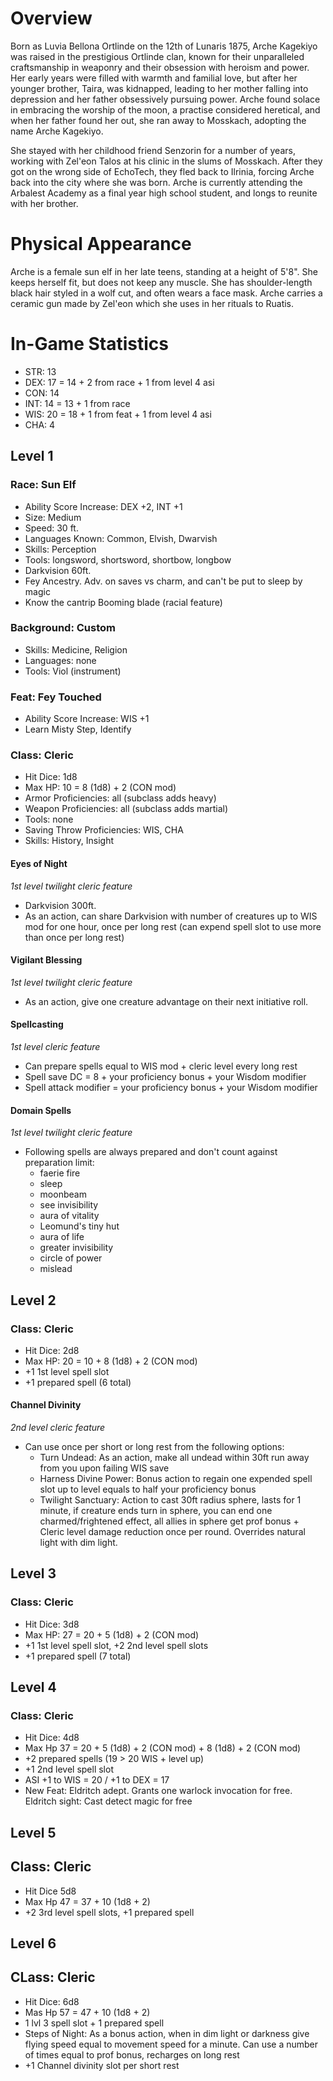 # Overview
Born as Luvia Bellona Ortlinde on the 12th of Lunaris 1875, Arche Kagekiyo was raised in the prestigious Ortlinde clan, known for their unparalleled craftsmanship in weaponry and their obsession with heroism and power. Her early years were filled with warmth and familial love, but after her younger brother, Taira, was kidnapped, leading to her mother falling into depression and her father obsessively pursuing power. Arche found solace in embracing the worship of the moon, a practise considered heretical, and when her father found her out, she ran away to Mosskach, adopting the name Arche Kagekiyo.

She stayed with her childhood friend Senzorin for a number of years, working with Zel'eon Talos at his clinic in the slums of Mosskach. After they got on the wrong side of EchoTech, they fled back to Ilrinia, forcing Arche back into the city where she was born. Arche is currently attending the Arbalest Academy as a final year high school student, and longs to reunite with her brother.
# Physical Appearance
Arche is a female sun elf in her late teens, standing at a height of 5'8". She keeps herself fit, but does not keep any muscle.  She has shoulder-length black hair styled in a wolf cut, and often wears a face mask. Arche carries a ceramic gun made by Zel'eon which she uses in her rituals to Ruatis.
# In-Game Statistics
- STR: 13
- DEX: 17 = 14 + 2 from race + 1 from level 4 asi
- CON: 14
- INT: 14 = 13 + 1 from race
- WIS: 20 = 18 + 1 from feat + 1 from level 4 asi
- CHA: 4
## Level 1
### Race: Sun Elf
- Ability Score Increase: DEX +2, INT +1
- Size: Medium
- Speed: 30 ft.
- Languages Known: Common, Elvish, Dwarvish
- Skills: Perception
- Tools: longsword, shortsword, shortbow, longbow
- Darkvision 60ft.
- Fey Ancestry. Adv. on saves vs charm, and can't be put to sleep by magic
- Know the cantrip Booming blade (racial feature)
### Background: Custom
- Skills: Medicine, Religion
- Languages: none
- Tools: Viol (instrument) 
### Feat: Fey Touched
- Ability Score Increase: WIS +1
- Learn Misty Step, Identify
### Class: Cleric
- Hit Dice: 1d8
- Max HP: 10 = 8 (1d8) + 2 (CON mod)
- Armor Proficiencies: all (subclass adds heavy)
- Weapon Proficiencies: all (subclass adds martial)
- Tools: none
- Saving Throw Proficiencies: WIS, CHA
- Skills: History, Insight
#### Eyes of Night
*1st level twilight cleric feature*
- Darkvision 300ft.
- As an action, can share Darkvision with number of creatures up to WIS mod for one hour, once per long rest (can expend spell slot to use more than once per long rest)
#### Vigilant Blessing
*1st level twilight cleric feature*
- As an action, give one creature advantage on their next initiative roll.
#### Spellcasting
*1st level cleric feature*
- Can prepare spells equal to WIS mod + cleric level every long rest
- Spell save DC = 8 + your proficiency bonus + your Wisdom modifier
- Spell attack modifier = your proficiency bonus + your Wisdom modifier
#### Domain Spells
*1st level twilight cleric feature*
- Following spells are always prepared and don't count against preparation limit: 
	- faerie fire
	- sleep
	- moonbeam
	- see invisibility
	- aura of vitality
	- Leomund's tiny hut
	- aura of life
	- greater invisibility
	- circle of power
	- mislead
## Level 2
### Class: Cleric
- Hit Dice: 2d8
- Max HP: 20 = 10 + 8 (1d8) + 2 (CON mod)
- +1 1st level spell slot
- +1 prepared spell (6 total)
#### Channel Divinity
*2nd level cleric feature*
- Can use once per short or long rest from the following options:
	- Turn Undead: As an action, make all undead within 30ft run away from you upon failing WIS save
	- Harness Divine Power: Bonus action to regain one expended spell slot up to level equals to half your proficiency bonus
	- Twilight Sanctuary: Action to cast 30ft radius sphere, lasts for 1 minute, if creature ends turn in sphere, you can end one charmed/frightened effect, all allies in sphere get prof bonus + Cleric level damage reduction once per round. Overrides natural light with dim light. 
## Level 3
### Class: Cleric
- Hit Dice: 3d8
- Max HP: 27 = 20 + 5 (1d8) + 2 (CON mod)
- +1 1st level spell slot, +2 2nd level spell slots
- +1 prepared spell (7 total)
## Level 4
### Class: Cleric
- Hit Dice: 4d8
- Max Hp 37 = 20 + 5 (1d8) + 2 (CON mod) + 8 (1d8) + 2 (CON mod)
- +2 prepared spells (19 > 20 WIS + level up)
- +1 2nd level spell slot
- ASI +1 to WIS = 20 / +1 to DEX = 17
- New Feat: Eldritch adept. Grants one warlock invocation for free. Eldritch sight: Cast detect magic for free
## Level 5
## Class: Cleric
- Hit Dice 5d8
- Max Hp 47 = 37 + 10 (1d8 + 2)
- +2 3rd level spell slots, +1 prepared spell
## Level 6
## CLass: Cleric
- Hit Dice: 6d8
- Mas Hp 57 = 47 + 10 (1d8 + 2)
-  1 lvl 3 spell slot + 1 prepared spell
- Steps of Night: As a bonus action, when in dim light or darkness give flying speed equal to movement speed for a minute. Can use a number of times equal to prof bonus, recharges on long rest
- +1 Channel divinity slot per short rest
